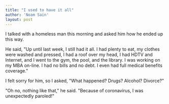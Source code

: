 ```yaml
---
title: "I used to have it all"
author: 'Noam Sain'
layout: post
---
```


I talked with a homeless man this morning and asked him how he ended up this way.

He said, "Up until last week, I still had it all. I had plenty to eat, my clothes were washed and pressed, I had a roof over my head, I had HDTV and Internet, and I went to the gym, the pool, and the library. I was working on my MBA on-line. I had no bills and no debt. I even had full medical benefits coverage."

I felt sorry for him, so I asked, "What happened? Drugs? Alcohol? Divorce?"

"Oh no, nothing like that," he said. "Because of coronavirus, I was unexpectedly paroled!"